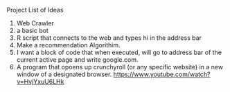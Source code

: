 Project List of Ideas

1. Web Crawler
2. a basic bot
3. R script that connects to the web and types hi in the address bar
4. Make a recommendation Algorithim. 
5. I want a block of code that when executed, will go to address bar of the current active page and write google.com. 
6. A program that opoens up crunchyroll (or any specific website) in a new window of a designated browser. 
https://www.youtube.com/watch?v=HvjYxuU6LHk
